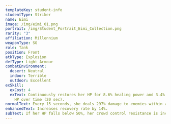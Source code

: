 ```yaml
---
templateKey: student-info
studentType: Striker
name: Eimi
image: /img/eimi_01.png
portrait: /img/Student_Portrait_Eimi_Collection.png
rarity: "3"
affiliation: Millennium
weaponType: SG
role: Tank
position: Front
atkType: Explosion
defType: Light Armour
combatEnvironment:
  desert: Neutral
  indoor: Terrible
  outdoor: Excellent
exSkill:
  exCost: 4
  exText: Continuously restores her HP for 8.6% healing power and 3.4% of missing
    HP over time (20 sec).
normalText: Every 15 seconds, she deals 297% damage to enemies within a fan-shaped area.
enhancedText: Increases recovery rate by 14%.
subText: If her HP falls below 50%, her crowd control resistance is increased by 20.1%.
---
```

